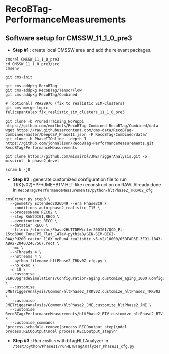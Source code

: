 # RecoBTag-PerformanceMeasurements

## Software setup for CMSSW_11_1_0_pre3
* **Step #1** : create local CMSSW area and add the relevant packages.
```
cmsrel CMSSW_11_1_0_pre3
cd CMSSW_11_1_0_pre3/src
cmsenv

git cms-init

git cms-addpkg RecoBTag
git cms-addpkg RecoBTag/TensorFlow
git cms-addpkg RecoBTag/Combined

# [optional] PR#28976 (fix to realistic SIM-Clusters)
git cms-merge-topic felicepantaleo:fix_realistic_sim_clusters_11_1_0_pre3

git clone -b PrunedTraining_NoPuppi https://github.com/emilbols/RecoBTag-Combined RecoBTag/Combined/data
wget https://raw.githubusercontent.com/cms-data/RecoBTag-Combined/master/DeepCSV_PhaseII.json -P RecoBTag/Combined/data/
git clone -b PhaseIIOnline --depth 1 https://github.com/johnalison/RecoBTag-PerformanceMeasurements.git RecoBTag/PerformanceMeasurements

git clone https://github.com/missirol/JMETriggerAnalysis.git -o missirol -b phase2_devel

scram b -j8

```


* **Step #2** : generate customized configuration file to run TRK(v02)+PF+JME+BTV HLT-like reconstruction on RAW.
Already done in `RecoBTag/PerformanceMeasurements/python/hltPhase2_TRKv02_cfg`
```
cmsDriver.py step3 \
  --geometry Extended2026D49 --era Phase2C9 \
  --conditions auto:phase2_realistic_T15 \
  --processName RECO2 \
  --step RAW2DIGI,RECO \
  --eventcontent RECO \
  --datatier RECO \
  --filein /store/mc/Phase2HLTTDRWinter20DIGI/QCD_Pt-15to3000_TuneCP5_Flat_14TeV-pythia8/GEN-SIM-DIGI-RAW/PU200_castor_110X_mcRun4_realistic_v3-v2/10000/05BFAD3E-3F91-1843-ABA2-2040324C7567.root \
  --mc \
  --nThreads 4 \
  --nStreams 4 \
  --python_filename hltPhase2_TRKv02_cfg.py \
  --no_exec \
  -n 10 \
  --customise SLHCUpgradeSimulations/Configuration/aging.customise_aging_1000,Configuration/DataProcessing/Utils.addMonitoring \
  --customise JMETriggerAnalysis/Common/hltPhase2_TRKv02.customize_hltPhase2_TRKv02 \
  --customise JMETriggerAnalysis/Common/hltPhase2_JME.customize_hltPhase2_JME \
  --customise RecoBTag/PerformanceMeasurements/hltPhase2_BTV.customize_hltPhase2_BTV \
  --customise_commands 'process.schedule.remove(process.RECOoutput_step)\ndel process.RECOoutput\ndel process.RECOoutput_step\n'
```

* **Step #3** : Run `cmsRun` with bTagHLTAnalyzer in `/test/python/PhaseII/runHLTBTagAnalyzer_PhaseII_cfg.py`
